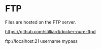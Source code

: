 # FTP
Files are hosted on the FTP server.

https://github.com/stilliard/docker-pure-ftpd

ftp://localhost:21 
username
mypass
